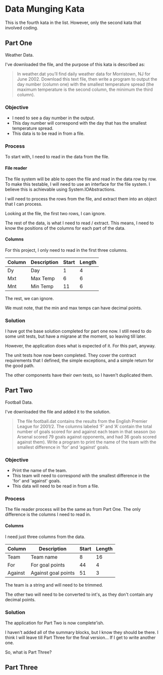 # Data Munging Kata

This is the fourth kata in the list.  However, only the second kata that involved coding.

## Part One

Weather Data.

I've downloaded the file, and the purpose of this kata is described as:

> In weather.dat you’ll find daily weather data for Morristown, NJ for June 2002. Download this text file, then write a program to output the day number (column one) with the smallest temperature spread (the maximum temperature is the second column, the minimum the third column).

### Objective

* I need to see a day number in the output.
* This day number will correspond with the day that has the smallest temperature spread.
* This data is to be read in from a file.

### Process

To start with, I need to read in the data from the file.

#### File reader

The file system will be able to open the file and read in the data row by row.  To make this testable, I will need to use an interface for the file system.  I believe this is achievable using System.IOAbstractions.

I will need to process the rows from the file, and extract them into an object that I can process.

Looking at the file, the first two rows, I can ignore.

The rest of the data, is what I need to read / extract.  This means, I need to know the positions of the columns for each part of the data.

#### Columns

For this project, I only need to read in the first three columns.

| Column | Description |Start | Length |
|--------|-------------|------|--------|
| Dy     | Day         | 1    | 4      |
| Mxt    | Max Temp    | 6    | 6      |
| Mnt    | Min Temp    | 11   | 6      |

The rest, we can ignore.

We must note, that the min and max temps can have decimal points.

### Solution

I have got the base solution completed for part one now.  I still need to do some unit tests, but have a migrane at the moment, so leaving till later.

However, the application does what is expected of it.  For this part, anyway.

The unit tests how now been completed.  They cover the contract requirements that I defined, the simple exceptions, and a simple return for the good path.

The other components have their own tests, so I haven't duplicated them.

## Part Two

Football Data.

I've downloaded the file and added it to the solution.

> The file football.dat contains the results from the English Premier League for 2001/2. The columns labeled ‘F’ and ‘A’ contain the total number of goals scored for and against each team in that season (so Arsenal scored 79 goals against opponents, and had 36 goals scored against them). Write a program to print the name of the team with the smallest difference in ‘for’ and ‘against’ goals.

### Objective

* Print the name of the team.
* This team will need to correspond with the smallest difference in the 'for' and 'against' goals.
* This data will need to be read in from a file.

### Process

The file reader process will be the same as from Part One.  The only difference is the columns I need to read in.

#### Columns

I need just three columns from the data.

| Column  | Description         |Start | Length |
|---------|---------------------|------|--------|
| Team    | Team name           | 8    | 16     |
| For     | For goal points     | 44   | 4      |
| Against | Against goal points | 51   | 3      |

The team is a string and will need to be trimmed.

The other two will need to be converted to int's, as they don't contain any decimal points.

### Solution

The application for Part Two is now complete'ish.

I haven't added all of the summary blocks, but I know they should be there.  I think I will leave till Part Three for the final version... If I get to write another one.

So, what is Part Three?


## Part Three


